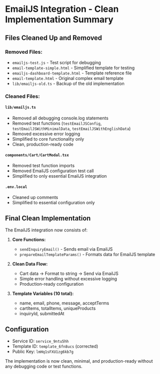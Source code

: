 # EmailJS Integration - Clean Implementation Summary

## Files Cleaned Up and Removed

### Removed Files:

- `emailjs-test.js` - Test script for debugging
- `email-template-simple.html` - Simplified template for testing
- `emailjs-dashboard-template.html` - Template reference file
- `email-template.html` - Original complex email template
- `lib/emailjs-old.ts` - Backup of the old implementation

### Cleaned Files:

#### `lib/emailjs.ts`

- Removed all debugging console.log statements
- Removed test functions (`testEmailJSConfig`, `testEmailJSWithMinimalData`, `testEmailJSWithEnglishData`)
- Removed excessive error logging
- Simplified to core functionality only
- Clean, production-ready code

#### `components/Cart/CartModal.tsx`

- Removed test function imports
- Removed EmailJS configuration test call
- Simplified to only essential EmailJS integration

#### `.env.local`

- Cleaned up comments
- Simplified to essential configuration only

## Final Clean Implementation

The EmailJS integration now consists of:

1. **Core Functions:**

   - `sendInquiryEmail()` - Sends email via EmailJS
   - `prepareEmailTemplateParams()` - Formats data for EmailJS template

2. **Clean Data Flow:**

   - Cart data → Format to string → Send via EmailJS
   - Simple error handling without excessive logging
   - Production-ready configuration

3. **Template Variables (10 total):**
   - name, email, phone, message, acceptTerms
   - cartItems, totalItems, uniqueProducts
   - inquiryId, submittedAt

## Configuration

- Service ID: `service_9ntu5hh`
- Template ID: `template_6fn8ucs` (corrected)
- Public Key: `lmHq1sFXU1zg6kb7g`

The implementation is now clean, minimal, and production-ready without any debugging code or test functions.
